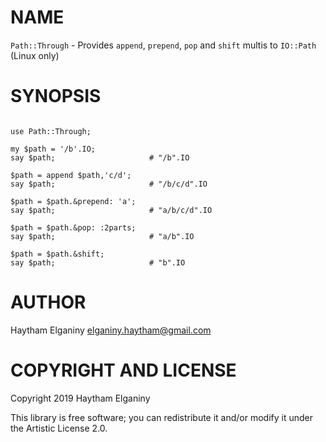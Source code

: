 NAME
====

`Path::Through` - Provides `append`, `prepend`, `pop` and `shift` multis to `IO::Path` (Linux only)

SYNOPSIS
========

```

use Path::Through;

my $path = '/b'.IO;
say $path;                     # "/b".IO

$path = append $path,'c/d';
say $path;                     # "/b/c/d".IO

$path = $path.&prepend: 'a';
say $path;                     # "a/b/c/d".IO

$path = $path.&pop: :2parts;
say $path;                     # "a/b".IO

$path = $path.&shift;
say $path;                     # "b".IO

```

AUTHOR
======

Haytham Elganiny <elganiny.haytham@gmail.com>

COPYRIGHT AND LICENSE
=====================

Copyright 2019 Haytham Elganiny

This library is free software; you can redistribute it and/or modify it under the Artistic License 2.0.

